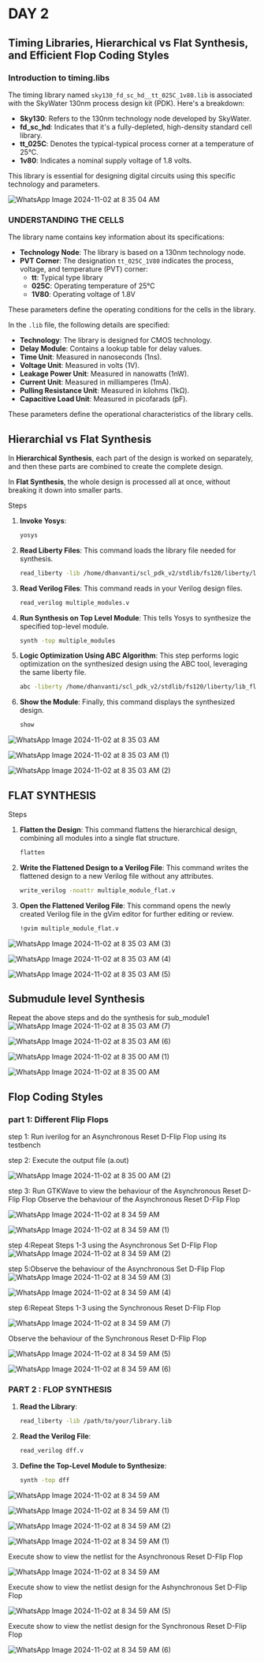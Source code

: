 # DAY 2
## Timing Libraries, Hierarchical vs Flat Synthesis, and Efficient Flop Coding Styles
### Introduction to timing.libs
The timing library named `sky130_fd_sc_hd__tt_025C_1v80.lib` is associated with the SkyWater 130nm process design kit (PDK). Here's a breakdown:

- **Sky130**: Refers to the 130nm technology node developed by SkyWater.
- **fd_sc_hd**: Indicates that it's a fully-depleted, high-density standard cell library.
- **tt_025C**: Denotes the typical-typical process corner at a temperature of 25°C.
- **1v80**: Indicates a nominal supply voltage of 1.8 volts.

This library is essential for designing digital circuits using this specific technology and parameters.

![WhatsApp Image 2024-11-02 at 8 35 04 AM](https://github.com/user-attachments/assets/ff945ccd-9920-4758-963b-97e9b0be30c7)

### UNDERSTANDING THE CELLS
The library name contains key information about its specifications:

- **Technology Node**: The library is based on a 130nm technology node.
- **PVT Corner**: The designation `tt_025C_1V80` indicates the process, voltage, and temperature (PVT) corner:
  - **tt**: Typical type library
  - **025C**: Operating temperature of 25°C
  - **1V80**: Operating voltage of 1.8V

These parameters define the operating conditions for the cells in the library.

In the `.lib` file, the following details are specified:

- **Technology**: The library is designed for CMOS technology.
- **Delay Module**: Contains a lookup table for delay values.
- **Time Unit**: Measured in nanoseconds (1ns).
- **Voltage Unit**: Measured in volts (1V).
- **Leakage Power Unit**: Measured in nanowatts (1nW).
- **Current Unit**: Measured in milliamperes (1mA).
- **Pulling Resistance Unit**: Measured in kilohms (1kΩ).
- **Capacitive Load Unit**: Measured in picofarads (pF).

These parameters define the operational characteristics of the library cells.

## Hierarchial vs Flat Synthesis

In **Hierarchical Synthesis**, each part of the design is worked on separately, and then these parts are combined to create the complete design. 

In **Flat Synthesis**, the whole design is processed all at once, without breaking it down into smaller parts. 

Steps

1. **Invoke Yosys**:
   ```bash
   yosys
   ```

2. **Read Liberty Files**:
   This command loads the library file needed for synthesis.
   ```bash
   read_liberty -lib /home/dhanvanti/scl_pdk_v2/stdlib/fs120/liberty/lib_flow_ff/tsl18fs120_scl_ff.lib
   ```

3. **Read Verilog Files**:
   This command reads in your Verilog design files.
   ```bash
   read_verilog multiple_modules.v
   ```

4. **Run Synthesis on Top Level Module**:
   This tells Yosys to synthesize the specified top-level module.
   ```bash
   synth -top multiple_modules
   ```

5. **Logic Optimization Using ABC Algorithm**:
   This step performs logic optimization on the synthesized design using the ABC tool, leveraging the same liberty file.
   ```bash
   abc -liberty /home/dhanvanti/scl_pdk_v2/stdlib/fs120/liberty/lib_flow_ff/tsl18fs120_scl_ff.lib
   ```

6. **Show the Module**:
   Finally, this command displays the synthesized design.
   ```bash
   show
   ```
![WhatsApp Image 2024-11-02 at 8 35 03 AM](https://github.com/user-attachments/assets/c353d49c-2214-4c92-80f6-ce3addeb993e)

![WhatsApp Image 2024-11-02 at 8 35 03 AM (1)](https://github.com/user-attachments/assets/f4878c53-8ac3-4c7b-aba5-e3d030ebd4a8)

![WhatsApp Image 2024-11-02 at 8 35 03 AM (2)](https://github.com/user-attachments/assets/08981d06-693b-487c-96a9-2aef9a491f94)

## FLAT SYNTHESIS
Steps


1. **Flatten the Design**:
   This command flattens the hierarchical design, combining all modules into a single flat structure.
   ```bash
   flatten
   ```

2. **Write the Flattened Design to a Verilog File**:
   This command writes the flattened design to a new Verilog file without any attributes.
   ```bash
   write_verilog -noattr multiple_module_flat.v
   ```

3. **Open the Flattened Verilog File**:
   This command opens the newly created Verilog file in the gVim editor for further editing or review.
   ```bash
   !gvim multiple_module_flat.v
   ```
![WhatsApp Image 2024-11-02 at 8 35 03 AM (3)](https://github.com/user-attachments/assets/f28bd7f2-98dd-4435-983e-ab13e3ec90eb)

![WhatsApp Image 2024-11-02 at 8 35 03 AM (4)](https://github.com/user-attachments/assets/331cc630-03ac-47fa-8ca3-d6372a1a8490)

![WhatsApp Image 2024-11-02 at 8 35 03 AM (5)](https://github.com/user-attachments/assets/c79afd97-8490-47de-91da-77e2700560af)

## Submudule level Synthesis
Repeat the above steps and do the synthesis for sub_module1
![WhatsApp Image 2024-11-02 at 8 35 03 AM (7)](https://github.com/user-attachments/assets/aed3a391-b3a9-4fad-8184-c3703ec3824d)

![WhatsApp Image 2024-11-02 at 8 35 03 AM (6)](https://github.com/user-attachments/assets/5f053b74-869c-423b-b3ac-8d077f74668b)

![WhatsApp Image 2024-11-02 at 8 35 00 AM (1)](https://github.com/user-attachments/assets/cc3e1e5d-919a-4b88-ba4f-e50293ca6bf1)

![WhatsApp Image 2024-11-02 at 8 35 00 AM](https://github.com/user-attachments/assets/c5973c41-8486-4fb4-b202-9a6d9424128a)

## Flop Coding Styles
### part 1: Different Flip Flops
step 1: Run iverilog for an Asynchronous Reset D-Flip Flop using its testbench

step 2: Execute the output file (a.out)

![WhatsApp Image 2024-11-02 at 8 35 00 AM (2)](https://github.com/user-attachments/assets/0591fb79-195b-4d81-8d48-971a58b667cb)



step 3: Run GTKWave to view the behaviour of the Asynchronous Reset D-Flip Flop
Observe the behaviour of the Asynchronous Reset D-Flip Flop

![WhatsApp Image 2024-11-02 at 8 34 59 AM](https://github.com/user-attachments/assets/c52d10f2-2b90-4ed7-9798-e686e2de3d31)

![WhatsApp Image 2024-11-02 at 8 34 59 AM (1)](https://github.com/user-attachments/assets/a04ecfac-007c-4804-b843-9ac2f4f2c203)

step 4:Repeat Steps 1-3 using the Asynchronous Set D-Flip Flop
![WhatsApp Image 2024-11-02 at 8 34 59 AM (2)](https://github.com/user-attachments/assets/9b67da09-e619-42c9-aba4-cd5380af1cc7)

step 5:Observe the behaviour of the Asynchronous Set D-Flip Flop
![WhatsApp Image 2024-11-02 at 8 34 59 AM (3)](https://github.com/user-attachments/assets/f3b6867c-2625-4c76-ab57-ab31a46492ac)

![WhatsApp Image 2024-11-02 at 8 34 59 AM (4)](https://github.com/user-attachments/assets/43d21906-28f0-411c-9e98-86fa0614437c)

step 6:Repeat Steps 1-3 using the Synchronous Reset D-Flip Flop 

![WhatsApp Image 2024-11-02 at 8 34 59 AM (7)](https://github.com/user-attachments/assets/92e7741e-242d-4e09-aca3-c672cbae3fc5)

</p> Observe the behaviour of the Synchronous Reset D-Flip Flop

![WhatsApp Image 2024-11-02 at 8 34 59 AM (5)](https://github.com/user-attachments/assets/e13b5354-80e0-4a3c-9429-635af69637dd)

![WhatsApp Image 2024-11-02 at 8 34 59 AM (6)](https://github.com/user-attachments/assets/03c934e0-7801-45c5-879b-0cae5ca3dbce)

### PART 2 : FLOP SYNTHESIS

1. **Read the Library**:
   ```bash
   read_liberty -lib /path/to/your/library.lib
   ```

2. **Read the Verilog File**:
   ```bash
   read_verilog dff.v
   ```

3. **Define the Top-Level Module to Synthesize**:
   ```bash
   synth -top dff
   ```
 ![WhatsApp Image 2024-11-02 at 8 34 59 AM](https://github.com/user-attachments/assets/92a455a1-91eb-4d69-94da-88a873ac9d2c)
   
![WhatsApp Image 2024-11-02 at 8 34 59 AM (1)](https://github.com/user-attachments/assets/1eade65f-b7af-475a-b1c9-f6de69365183)

![WhatsApp Image 2024-11-02 at 8 34 59 AM (2)](https://github.com/user-attachments/assets/7121b456-c26a-453a-a338-6e0c43391cf4)

![WhatsApp Image 2024-11-02 at 8 34 59 AM (1)](https://github.com/user-attachments/assets/b2392f2b-4811-4edf-939d-5512c64eb64f)

Execute show to view the netlist for the Asynchronous Reset D-Flip Flop

![WhatsApp Image 2024-11-02 at 8 34 59 AM](https://github.com/user-attachments/assets/46e76c66-807d-4627-9434-4d1ac2676ce1)

Execute show to view the netlist design for the Ashynchronous Set D-Flip Flop

![WhatsApp Image 2024-11-02 at 8 34 59 AM (5)](https://github.com/user-attachments/assets/150893ae-4ffb-4e6d-98a8-1575055d6e15)

Execute show to view the netlist design for the Synchronous Reset D-Flip Flop

![WhatsApp Image 2024-11-02 at 8 34 59 AM (6)](https://github.com/user-attachments/assets/7ea9f83a-6ce3-4b8c-9eb2-c97b35feeb63)

